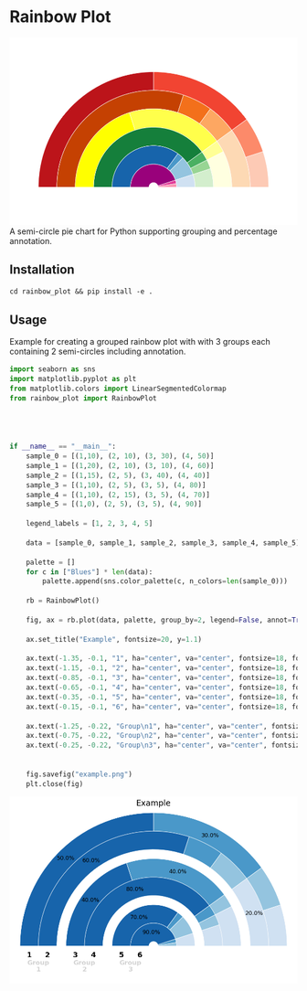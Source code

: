 # Rainbow Plot
<img src=doc/img/rainbow.png width="600px">
A semi-circle pie chart for Python supporting grouping and percentage annotation.

## Installation
```
cd rainbow_plot && pip install -e . 
```

## Usage
Example for creating a grouped rainbow plot with with 3 groups each containing 2 semi-circles including annotation.

```python
import seaborn as sns
import matplotlib.pyplot as plt
from matplotlib.colors import LinearSegmentedColormap
from rainbow_plot import RainbowPlot




if __name__ == "__main__":
    sample_0 = [(1,10), (2, 10), (3, 30), (4, 50)]
    sample_1 = [(1,20), (2, 10), (3, 10), (4, 60)]
    sample_2 = [(1,15), (2, 5), (3, 40), (4, 40)]
    sample_3 = [(1,10), (2, 5), (3, 5), (4, 80)]
    sample_4 = [(1,10), (2, 15), (3, 5), (4, 70)]
    sample_5 = [(1,0), (2, 5), (3, 5), (4, 90)]

    legend_labels = [1, 2, 3, 4, 5]

    data = [sample_0, sample_1, sample_2, sample_3, sample_4, sample_5]

    palette = []
    for c in ["Blues"] * len(data):
        palette.append(sns.color_palette(c, n_colors=len(sample_0)))

    rb = RainbowPlot()

    fig, ax = rb.plot(data, palette, group_by=2, legend=False, annot=True)

    ax.set_title("Example", fontsize=20, y=1.1)

    ax.text(-1.35, -0.1, "1", ha="center", va="center", fontsize=18, fontweight='bold')
    ax.text(-1.15, -0.1, "2", ha="center", va="center", fontsize=18, fontweight='bold')
    ax.text(-0.85, -0.1, "3", ha="center", va="center", fontsize=18, fontweight='bold')
    ax.text(-0.65, -0.1, "4", ha="center", va="center", fontsize=18, fontweight='bold')
    ax.text(-0.35, -0.1, "5", ha="center", va="center", fontsize=18, fontweight='bold')
    ax.text(-0.15, -0.1, "6", ha="center", va="center", fontsize=18, fontweight='bold')
    
    ax.text(-1.25, -0.22, "Group\n1", ha="center", va="center", fontsize=16, fontweight='bold', color="lightgrey")
    ax.text(-0.75, -0.22, "Group\n2", ha="center", va="center", fontsize=16, fontweight='bold', color="lightgrey")
    ax.text(-0.25, -0.22, "Group\n3", ha="center", va="center", fontsize=16, fontweight='bold', color="lightgrey")


    fig.savefig("example.png")
    plt.close(fig)
```
<img src=doc/img/example.png width="600px">
